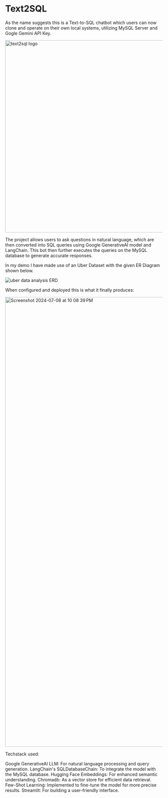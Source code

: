 # Text2SQL
As the name suggests this is a Text-to-SQL chatbot which users can now clone and operate on their own local systems, utilizing MySQL Server and Gogle Gemini API Key.




   <img width="614" align = "center" alt="text2sql logo" src="https://github.com/karantha-kur/Text2SQL/assets/80699988/01ab0d4a-e3c5-45d5-bbdd-4516b2b80f9b">


The project allows users to ask questions in natural language, which are then converted into SQL queries using Google GenerativeAI model and LangChain. 
This bot then further executes the queries on the MySQL database to generate accurate responses.

In my demo I have made use of an Uber Dataset with the given ER Diagram shown below.

![uber data analysis ERD](https://github.com/karantha-kur/Text2SQL/assets/80699988/f07ed9fc-78f9-4ed8-90be-9bf20190b90c)


When configured and deployed this is what it finally produces:

<img width="1437" alt="Screenshot 2024-07-08 at 10 08 39 PM" src="https://github.com/karantha-kur/Text2SQL/assets/80699988/3ff13506-632f-4d1d-8551-1dc0ead4a1f7">

Techstack used:

Google GenerativeAI LLM: For natural language processing and query generation.
LangChain's SQLDatabaseChain: To integrate the model with the MySQL database.
Hugging Face Embeddings: For enhanced semantic understanding.
Chromadb: As a vector store for efficient data retrieval.
Few-Shot Learning: Implemented to fine-tune the model for more precise results.
Streamlit: For building a user-friendly interface.

